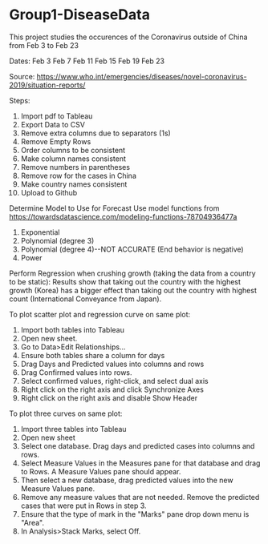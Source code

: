 # Group1-DiseaseData

This project studies the occurences of the Coronavirus outside of China from Feb 3 to Feb 23

Dates:
Feb 3
Feb 7
Feb 11
Feb 15
Feb 19
Feb 23

Source: https://www.who.int/emergencies/diseases/novel-coronavirus-2019/situation-reports/


Steps: 

1. Import pdf to Tableau
2. Export Data to CSV
3. Remove extra columns due to separators (1s)
4. Remove Empty Rows
5. Order columns to be consistent
6. Make column names consistent
7. Remove numbers in parentheses
8. Remove row for the cases in China
9. Make country names consistent
10. Upload to Github

Determine Model to Use for Forecast
Use model functions from https://towardsdatascience.com/modeling-functions-78704936477a
1. Exponential
2. Polynomial (degree 3)
3. Polynomial (degree 4)--NOT ACCURATE (End behavior is negative)
4. Power

Perform Regression when crushing growth (taking the data from a country to be static):
Results show that taking out the country with the highest growth (Korea) has a bigger effect than taking out the country with highest count (International Conveyance from Japan).

To plot scatter plot and regression curve on same plot:
1. Import both tables into Tableau
2. Open new sheet. 
3. Go to Data>Edit Relationships...
4. Ensure both tables share a column for days
5. Drag Days and Predicted values into columns and rows
6. Drag Confirmed values into rows.
7. Select confirmed values, right-click, and select dual axis
8. Right click on the right axis and click Synchronize Axes
9. Right click on the right axis and disable Show Header

To plot three curves on same plot:
1. Import three tables into Tableau
2. Open new sheet
3. Select one database. Drag days and predicted cases into columns and rows.
4. Select Measure Values in the Measures pane for that database and drag to Rows. A Measure Values pane should appear.
5. Then select a new database, drag predicted values into the new Measure Values pane.
6. Remove any measure values that are not needed. Remove the predicted cases that were put in Rows in step 3.  
7. Ensure that the type of mark in the "Marks" pane drop down menu is "Area".
8. In Analysis>Stack Marks, select Off.


